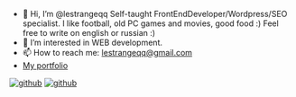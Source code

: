 - 👋 Hi, I’m @lestrangeqq Self-taught FrontEndDeveloper/Wordpress/SEO specialist. I like football, old PC games and movies, good food :) Feel free to write on english or russian :)
- 👀 I’m interested in WEB development.
- 📫 How to reach me: lestrangeqq@gmail.com
- <a href='http://lestrangeqq.github.io/'>My portfolio</a>

<a href='https://www.linkedin.com/in/lestrangeqq/'>![github](https://img.shields.io/badge/LinkedIn-242424?style=for-the-badge&logo=LinkedIn&logoColor=blue)</a>
<a href='https://www.instagram.com/alexlestra/'>![github](https://img.shields.io/badge/Instagram-242424?style=for-the-badge&logo=Instagram&logoColor=orange)</a>
<!---
lestrangeqq/lestrangeqq is a ✨ special ✨ repository because its `README.md` (this file) appears on your GitHub profile.
You can click the Preview link to take a look at your changes.
--->
